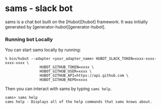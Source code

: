 # sams - slack bot

sams is a chat bot built on the [Hubot][hubot] framework. It was
initially generated by [generator-hubot][generator-hubot].

### Running bot Locally

You can start sams locally by running:

    % bin/hubot --adapter <your_adapter_name> HUBOT_SLACK_TOKEN=xxxx-xxxx-xxxx-xxxx \
    				HUBOT_GITHUB_TOKEN=xxxx \
    				HUBOT_GITHUB_USER=xxxx \
    				HUBOT_GITHUB_API=https://api.github.com \
    				HUBOT_GITHUB_REPO=xxxx

Then you can interact with sams by typing `sams help`.

    sams> sams help
    sams help - Displays all of the help commands that sams knows about.
